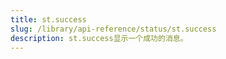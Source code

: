 ```yaml
---
title: st.success
slug: /library/api-reference/status/st.success
description: st.success显示一个成功的消息。
---
```


<Autofunction function="streamlit.success" />
